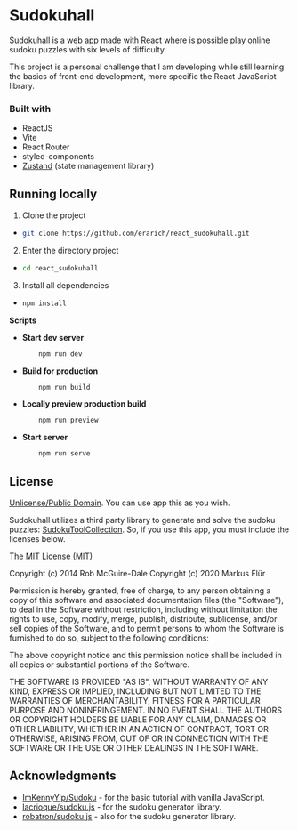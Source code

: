 
# Sudokuhall

Sudokuhall is a web app made with React where is possible play online sudoku puzzles with six levels of difficulty.

This project is a personal challenge that I am developing while still learning the basics of front-end development, more specific the React  JavaScript library.

### Built with

* ReactJS
* Vite
* React Router
* styled-components
* [Zustand](https://github.com/pmndrs/zustand) (state management library)

## Running locally

1. Clone the project
* ```bash
  git clone https://github.com/erarich/react_sudokuhall.git

2. Enter the directory project

* ```bash
  cd react_sudokuhall

3. Install all dependencies

* ```bash
  npm install

 **Scripts**


* **Start dev server**
    ```bash
        npm run dev

* **Build for production**
    ```bash
        npm run build

* **Locally preview production build**
    ```bash
        npm run preview

* **Start server**
    ```bash
        npm run serve

## License

[Unlicense/Public Domain](https://choosealicense.com/licenses/#unlicense). You can use app this as you wish.

Sudokuhall utilizes a third party library to generate and solve the sudoku puzzles: [SudokuToolCollection](https://www.npmjs.com/package/sudokutoolcollection). So, if you use this app, you must include the licenses below.

[The MIT License (MIT)](https://choosealicense.com/licenses/mit/)

Copyright (c) 2014 Rob McGuire-Dale Copyright (c) 2020 Markus Flür

Permission is hereby granted, free of charge, to any person obtaining a copy of this software and associated documentation files (the "Software"), to deal in the Software without restriction, including without limitation the rights to use, copy, modify, merge, publish, distribute, sublicense, and/or sell copies of the Software, and to permit persons to whom the Software is furnished to do so, subject to the following conditions:

The above copyright notice and this permission notice shall be included in all copies or substantial portions of the Software.

THE SOFTWARE IS PROVIDED "AS IS", WITHOUT WARRANTY OF ANY KIND, EXPRESS OR IMPLIED, INCLUDING BUT NOT LIMITED TO THE WARRANTIES OF MERCHANTABILITY, FITNESS FOR A PARTICULAR PURPOSE AND NONINFRINGEMENT. IN NO EVENT SHALL THE AUTHORS OR COPYRIGHT HOLDERS BE LIABLE FOR ANY CLAIM, DAMAGES OR OTHER LIABILITY, WHETHER IN AN ACTION OF CONTRACT, TORT OR OTHERWISE, ARISING FROM, OUT OF OR IN CONNECTION WITH THE SOFTWARE OR THE USE OR OTHER DEALINGS IN THE SOFTWARE.
## Acknowledgments

* [ImKennyYip/Sudoku](https://github.com/ImKennyYip/Sudoku) - for the basic tutorial with vanilla JavaScript.
* [lacrioque/sudoku.js](https://github.com/lacrioque/sudoku.js) - for the sudoku generator library.
* [robatron/sudoku.js](https://github.com/robatron/sudoku.js) - also for the sudoku generator library.
